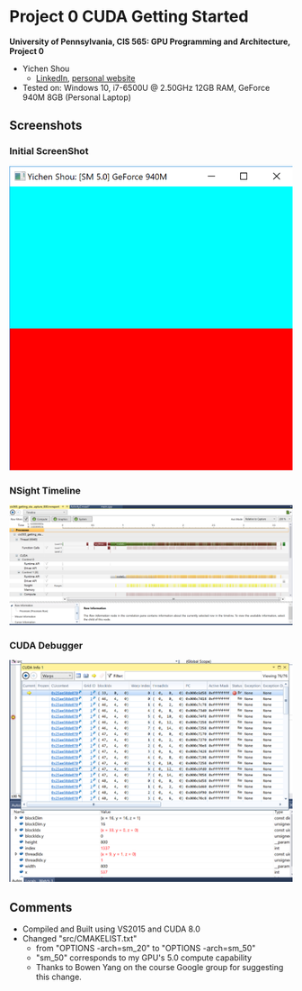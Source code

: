 Project 0 CUDA Getting Started
====================

**University of Pennsylvania, CIS 565: GPU Programming and Architecture, Project 0**

* Yichen Shou
  * [LinkedIn](https://www.linkedin.com/in/yichen-shou-68023455/), [personal website](http://www.yichenshou.com/)
* Tested on: Windows 10, i7-6500U @ 2.50GHz 12GB RAM, GeForce 940M 8GB (Personal Laptop)


## Screenshots
### Initial ScreenShot
![](images/initial.PNG)

### NSight Timeline
![](images/NSightTimeline.PNG)

### CUDA Debugger
![](images/autosAndWraps.PNG)


## Comments

* Compiled and Built using VS2015 and CUDA 8.0
* Changed "src/CMAKELIST.txt" 
  * from "OPTIONS -arch=sm_20" to "OPTIONS -arch=sm_50"
  * "sm_50" corresponds to my GPU's 5.0 compute capability
  * Thanks to Bowen Yang on the course Google group for suggesting this change.